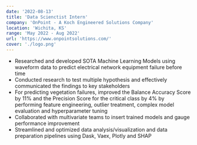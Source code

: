 ```yaml
---
date: '2022-08-13'
title: 'Data Scienctist Intern'
company: 'OnPoint - A Koch Engineered Solutions Company'
location: 'Wichita, KS'
range: 'May 2022 - Aug 2022'
url: 'https://www.onpointsolutions.com/'
cover: './logo.png'
---
```


- Researched and developed SOTA Machine Learning Models using waveform data to predict electrical network
equipment failure before time
- Conducted research to test multiple hypothesis and effectively communicated the findings to key stakeholders
- For predicting vegetation failures, improved the Balance Accuracy Score by 11% and the Precision Score for the critical class by 4% by performing feature engineering, outlier treatment, complex model evaluation and hyperparameter tuning
- Collaborated with multivariate teams to insert trained models and gauge performance improvement
- Streamlined and optimized data analysis/visualization and data preparation pipelines using Dask, Vaex, Plotly and SHAP
